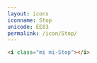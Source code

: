 ```yaml
---
layout: icons
iconname: Stop
unicode: EE83
permalink: /icon/Stop/
---
```


``` html
<i class="mi mi-Stop"></i>
```

